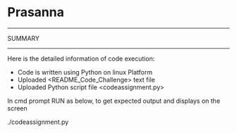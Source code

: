 # Prasanna

********************************************************************************************************************
SUMMARY
********************************************************************************************************************
Here is the detailed information of code execution:
- Code is written using Python on linux Platform
- Uploaded <README_Code_Challenge> text file
- Uploaded Python script file  <codeassignment.py>

In cmd prompt RUN as below, to get expected output and displays on the screen

./codeassignment.py <enter>




